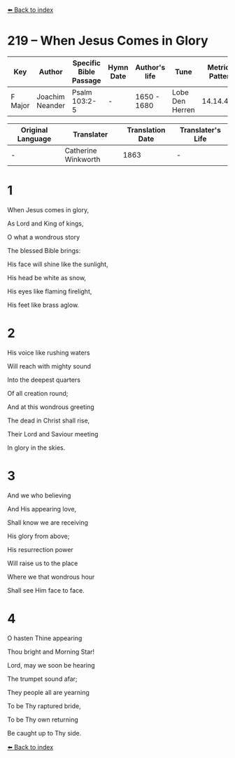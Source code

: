 [⬅️ Back to index](../README.md)

# 219 – When Jesus Comes in Glory

Key | Author   | Specific Bible Passage     |Hymn Date |Author's life |Tune |Metrical Pattern   |Composer/Source                                                                                        
-- | --------- | ---------------------------|----------|--------------|-----|-------------------|-------------   
F Major  | Joachim Neander      | Psalm 103:2-5 | -  | 1650 - 1680 | Lobe Den Herren | 14.14.4.7.8 | Chorale Book for England, 1863 

Original Language | Translater | Translation Date   | Translater's Life     
----------------- | --------- | --------------------|-------------   
\-  | Catherine Winkworth      | 1863 | -  | 1827 - 1878 



# 1

When Jesus comes in glory,

As Lord and King of kings,

O what a wondrous story

The blessed Bible brings:

His face will shine like the sunlight,

His head be white as snow,

His eyes like flaming firelight,

His feet like brass aglow.



# 2

His voice like rushing waters

Will reach with mighty sound

Into the deepest quarters

Of all creation round;

And at this wondrous greeting

The dead in Christ shall rise,

Their Lord and Saviour meeting

In glory in the skies.



# 3

And we who believing

And His appearing love,

Shall know we are receiving

His glory from above;

His resurrection power

Will raise us to the place

Where we that wondrous hour

Shall see Him face to face.



# 4

O hasten Thine appearing

Thou bright and Morning Star!

Lord, may we soon be hearing

The trumpet sound afar;

They people all are yearning

To be Thy raptured bride,

To be Thy own returning

Be caught up to Thy side.

[⬅️ Back to index](../README.md)

